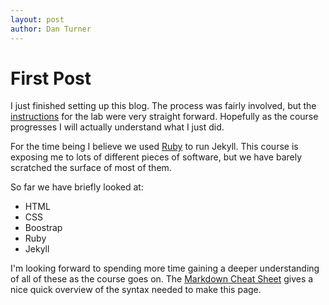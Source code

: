 ```yaml
---
layout: post
author: Dan Turner
---
```


# First Post

I just finished setting up this blog. The process was fairly involved, but the [instructions](http://mark.goadrich.com/courses/csci340f19/labs/lab3.html) for the lab were very straight forward.  Hopefully as the course progresses I will actually understand what I just did.

For the time being I believe we used [Ruby](https://rubyinstaller.org/) to run Jekyll. This course is exposing me to lots of different pieces of software, but we have barely  scratched the surface of most of them.

So far we have briefly looked at:
- HTML
- CSS
- Boostrap
- Ruby
- Jekyll

I'm looking forward to spending more time gaining a deeper understanding of all of these as the course goes on. The [Markdown Cheat Sheet](https://www.markdownguide.org/cheat-sheet/) gives a nice quick overview of the syntax needed to make this page.
